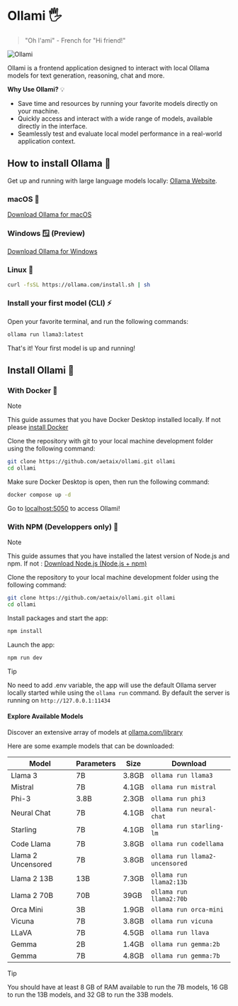 # Ollami 🖐️
> "Oh l'ami" - French for "Hi friend!"

![Ollami](https://raw.githubusercontent.com/aetaix/ollami/main/static/img/Ollami-screenshot.png)

Ollami is a frontend application designed to interact with local Ollama models for text generation, reasoning, chat and more.

**Why Use Ollami?** 💡

- Save time and resources by running your favorite models directly on your machine.
- Quickly access and interact with a wide range of models, available directly in the interface.
- Seamlessly test and evaluate local model performance in a real-world application context.

## How to install Ollama 🤝

Get up and running with large language models locally: [Ollama Website](https://ollama.com).

### macOS 🍎 

[Download Ollama for macOS](https://ollama.com/download/Ollama-darwin.zip)

### Windows 🪟 (Preview)

[Download Ollama for Windows](https://ollama.com/download/OllamaSetup.exe)

### Linux 🐧 
```bash
curl -fsSL https://ollama.com/install.sh | sh
```

### Install your first model (CLI) ⚡

Open your favorite terminal, and run the following commands:

```bash
ollama run llama3:latest
```
That's it! Your first model is up and running!

## Install Ollami 🔧

### With Docker 🐳

> [!NOTE] 
> This guide assumes that you have Docker Desktop installed locally. If not please [install Docker](https://docs.docker.com/get-docker/)

Clone the repository with git to your local machine development folder using the following command: 

```bash
git clone https://github.com/aetaix/ollami.git ollami
cd ollami
```

Make sure Docker Desktop is open, then run the following command:

```bash
docker compose up -d
```
Go to [localhost:5050](http://localhost:5050) to access Ollami!

### With NPM (Developpers only) 🧰

> [!NOTE] 
> This guide assumes that you have installed the latest version of Node.js and npm. If not : [Download Node.js (Node.js + npm)](https://nodejs.org/en/download/)

Clone the repository to your local machine development folder using the following command: 

```bash
git clone https://github.com/aetaix/ollami.git ollami
cd ollami
```

Install packages and start the app:

```bash
npm install
```

Launch the app:

```bash
npm run dev
```

> [!TIP]
> No need to add .env variable, the app will use the default Ollama server locally started while using the `ollama run` command. By default the server is running on `http://127.0.0.1:11434`

#### Explore Available Models

Discover an extensive array of models at [ollama.com/library](https://ollama.com/library "ollama model library")

Here are some example models that can be downloaded:

| Model              | Parameters | Size  | Download                       |
| ------------------ | ---------- | ----- | ------------------------------ |
| Llama 3            | 7B         | 3.8GB | `ollama run llama3`            |
| Mistral            | 7B         | 4.1GB | `ollama run mistral`           |
| Phi-3              | 3.8B       | 2.3GB | `ollama run phi3`               |
| Neural Chat        | 7B         | 4.1GB | `ollama run neural-chat`       |
| Starling           | 7B         | 4.1GB | `ollama run starling-lm`       |
| Code Llama         | 7B         | 3.8GB | `ollama run codellama`         |
| Llama 2 Uncensored | 7B         | 3.8GB | `ollama run llama2-uncensored` |
| Llama 2 13B        | 13B        | 7.3GB | `ollama run llama2:13b`        |
| Llama 2 70B        | 70B        | 39GB  | `ollama run llama2:70b`        |
| Orca Mini          | 3B         | 1.9GB | `ollama run orca-mini`         |
| Vicuna             | 7B         | 3.8GB | `ollama run vicuna`            |
| LLaVA              | 7B         | 4.5GB | `ollama run llava`             |
| Gemma              | 2B         | 1.4GB | `ollama run gemma:2b`          |
| Gemma              | 7B         | 4.8GB | `ollama run gemma:7b`          |

> [!TIP]  
> You should have at least 8 GB of RAM available to run the 7B models, 16 GB to run the 13B models, and 32 GB to run the 33B models.